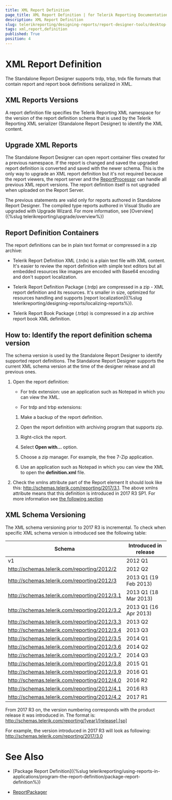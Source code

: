 ```yaml
---
title: XML Report Definition
page_title: XML Report Definition | for Telerik Reporting Documentation
description: XML Report Definition
slug: telerikreporting/designing-reports/report-designer-tools/desktop-designers/standalone-report-designer/xml-report-definition
tags: xml,report,definition
published: True
position: 4
---
```


# XML Report Definition



The Standalone Report Designer supports trdp, trbp, trdx file formats          that contain report and report book definitions serialized in XML.       

## XML Reports Versions

A report definition file specifies the Telerik Reporting XML namespace for the version of the report           definition schema that is used by the Telerik Reporting XML serializer (Standalone Report Designer)           to identify the XML content.         

## Upgrade XML Reports

The Standalone Report Designer can open report container files created for a previous namespace.           If the report is changed and saved the upgraded report definition is converted and saved with the newer schema.           This is the only way to upgrade an XML report definition but it's not required because           the report viewers, the report server and the             [ReportProcessor](/reporting/api/Telerik.Reporting.Processing.ReportProcessor)             can handle all previous XML report versions.           The report definition itself is not upgraded when uploaded on the Report Server.         

The previous statements are valid only for reports authored in Standalone Report Designer.           The compiled type reports authored in Visual Studio are upgraded with Upgrade Wizard. For more information,           see [Overview]({%slug telerikreporting/upgrade/overview%})

## Report Definition Containers

The report definitions can be in plain text format or compressed in a zip archive:         

* Telerik Report Definition XML (.trdx) is a plain text file with XML content.               It's easier to review the report definition with simple text editors but all               embedded resources like images are encoded with Base64 encoding and don't support localization.             

* Telerik Report Definition Package (.trdp) are compressed in a zip - XML report definition and its resources.               It's smaller in size, optimized for resources handling and supports [report localization]({%slug telerikreporting/designing-reports/localizing-reports%}).             

* Telerik Report Book Package (.trbp) is compressed in a zip archive report book XML definition.             

## How to: Identify the report definition schema version

The schema version is used by the Standalone Report Designer to identify supported report definitions.            The Standalone Report Designer supports the current XML schema version at the time of the designer            release and all previous ones.          

1. Open the report definition:

   + For trdx extension: use an application such as Notepad in which you can view the XML.                 

   + For trdp and trbp extensions:                 

   1. Make a backup of the report definition.                     

   1. Open the report definition with archiving program that supports zip.                     

   1. Right-click the report.                         

   1. Select __Open with...__  option.                         

   1. Choose a zip manager. For example, the free 7-Zip application.                         

   1. Use an application such as Notepad in which you can view the XML to open the __definition.xml__  file.                     

1. Check the xmlns attribute part of the Report element               It should look like this: http://schemas.telerik.com/reporting/2017/3.1.               The above xmlns attribute means that this definition is introduced in 2017 R3 SP1.               For more information see [the following section](#xml-schema-versioning)

## XML Schema Versioning

The XML schema versioning prior to 2017 R3 is incremental.           To check when specific XML schema version is introduced see the following table:         

| Schema | Introduced in release |
| ------ | ------ |
|v1|2012 Q1|
|http://schemas.telerik.com/reporting/2012/2|2012 Q2|
|http://schemas.telerik.com/reporting/2012/3|2013 Q1 (19 Feb 2013)|
|http://schemas.telerik.com/reporting/2012/3.1|2013 Q1 (18 Mar 2013)|
|http://schemas.telerik.com/reporting/2012/3.2|2013 Q1 (16 Apr 2013)|
|http://schemas.telerik.com/reporting/2012/3.3|2013 Q2|
|http://schemas.telerik.com/reporting/2012/3.4|2013 Q3|
|http://schemas.telerik.com/reporting/2012/3.5|2014 Q1|
|http://schemas.telerik.com/reporting/2012/3.6|2014 Q2|
|http://schemas.telerik.com/reporting/2012/3.7|2014 Q3|
|http://schemas.telerik.com/reporting/2012/3.8|2015 Q1|
|http://schemas.telerik.com/reporting/2012/3.9|2016 Q1|
|http://schemas.telerik.com/reporting/2012/4.0|2016 R2|
|http://schemas.telerik.com/reporting/2012/4.1|2016 R3|
|http://schemas.telerik.com/reporting/2012/4.2|2017 R1|

From 2017 R3 on, the version numbering corresponds with the product release it was introduced in.           The format is:           http://schemas.telerik.com/reporting/[year]/[release].[sp]

For example, the version introduced in 2017 R3 will look as following: http://schemas.telerik.com/reporting/2017/3.0 

# See Also

 

* [Package Report Definition]({%slug telerikreporting/using-reports-in-applications/program-the-report-definition/package-report-definition%}) 

* [ReportPackager](/reporting/api/Telerik.Reporting.ReportPackager)

